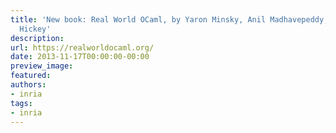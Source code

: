 ```yaml
---
title: 'New book: Real World OCaml, by Yaron Minsky, Anil Madhavepeddy, and Jason
  Hickey'
description:
url: https://realworldocaml.org/
date: 2013-11-17T00:00:00-00:00
preview_image:
featured:
authors:
- inria
tags:
- inria
---
```



